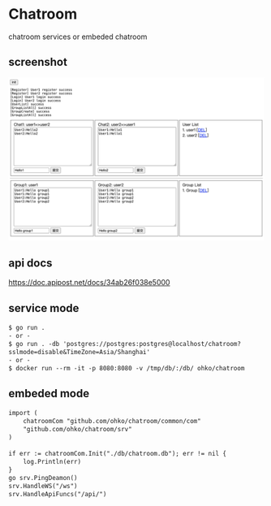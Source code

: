 # Chatroom

chatroom services or embeded chatroom

## screenshot

![screenshot](./screenshot.png)

## api docs

https://doc.apipost.net/docs/34ab26f038e5000

## service mode
```shell
$ go run .
- or -
$ go run . -db 'postgres://postgres:postgres@localhost/chatroom?sslmode=disable&TimeZone=Asia/Shanghai'
- or -
$ docker run --rm -it -p 8080:8080 -v /tmp/db/:/db/ ohko/chatroom
```

## embeded mode
```golang
import (
	chatroomCom "github.com/ohko/chatroom/common/com"
	"github.com/ohko/chatroom/srv"
)

if err := chatroomCom.Init("./db/chatroom.db"); err != nil {
	log.Println(err)
}
go srv.PingDeamon()
srv.HandleWS("/ws")
srv.HandleApiFuncs("/api/")
```